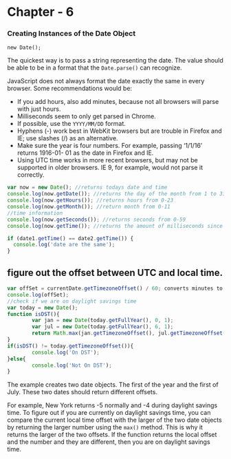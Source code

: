 # Chapter - 6

### Creating Instances of the Date Object

`new Date();`

The quickest way is to pass a string representing the date. The value should be able to be in a format that
the `Date.parse()` can recognize.

JavaScript does not always format the date exactly the same in every browser. Some recommendations would be:

- If you add hours, also add minutes, because not all browsers will parse with just hours.
- Milliseconds seem to only get parsed in Chrome.
- If possible, use the `YYYY/MM/DD` format.
- Hyphens (-) work best in WebKit browsers but are trouble in Firefox and IE; use slashes (/) as an alternative.
- Make sure the year is four numbers. For example, passing ‘1/1/16’ returns 1916-01- 01 as the date in Firefox and IE.
- Using UTC time works in more recent browsers, but may not be supported in older browsers. IE 9, for example, would not
  parse it correctly.

```js
var now = new Date(); //returns todays date and time
console.log(now.getDate()); //returns the day of the month from 1 to 31 console.log(now.getDay()); //returns the day of the week its zero based like an array 0 - 6; console.log(now.getFullYear()); //returns the current year
console.log(now.getHours()); //returns hours from 0-23
console.log(now.getMonth()); //return month from 0-11
//time information
console.log(now.getSeconds()); //returns seconds from 0-59
console.log(now.getTime()); //returns the amount of milliseconds since the first of January 1970

if (date1.getTime() == date2.getTime()) {
  console.log('date are the same');
}
```

## figure out the offset between UTC and local time.

```js
var offSet = currentDate.getTimezoneOffset() / 60; converts minutes to hours
console.log(offSet);
//check if we are on daylight savings time
var today = new Date();
function isDST(){
        var jan = new Date(today.getFullYear(), 0, 1);
        var jul = new Date(today.getFullYear(), 6, 1);
        return Math.max(jan.getTimezoneOffset(), jul.getTimezoneOffset());
}
if(isDST() != today.getTimezoneOffset()){
        console.log('On DST');
}else{
        console.log('Not On DST');
}
```

The example creates two date objects. The first of the year and the first of July. These two dates should return
different offsets.

For example, New York returns -5 normally and -4 during daylight savings time. To figure out if you are currently on
daylight savings time, you can compare the current local time offset with the larger of the two date objects by
returning the larger number using the `max()` method. This is why it returns the larger of the two offsets. If the
function returns the local offset and the number and they are different, then you are on daylight savings time.

